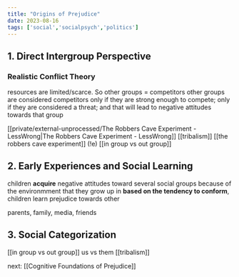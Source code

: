 ```yaml
---
title: "Origins of Prejudice"
date: 2023-08-16
tags: ['social','socialpsych','politics']
---
```


## 1. Direct Intergroup Perspective
### Realistic Conflict Theory
resources are limited/scarce. So other groups = competitors 
other groups are considered competitors only if they are strong enough to compete; only if they are considered a threat;  and that will lead to negative attitudes towards that group 

[[private/external-unprocessed/The Robbers Cave Experiment - LessWrong|The Robbers Cave Experiment - LessWrong]]
[[tribalism]]
[[the robbers cave experiment]] (!e) 
[[in group vs out group]]

## 2. Early Experiences and Social Learning
children **acquire** negative attitudes toward several social groups because of the environmment that they grow up in
**based on the tendency to conform**, children learn prejudice towards other

parents, family, media, friends 


## 3. Social Categorization 
[[in group vs out group]]
us vs them
[[tribalism]]


next: [[Cognitive Foundations of Prejudice]]
